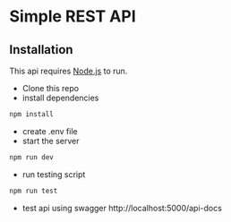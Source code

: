 # Simple REST API

## Installation

This api requires [Node.js](https://nodejs.org/) to run.

- Clone this repo
- install dependencies

```sh
npm install
```

- create .env file
- start the server

```sh
npm run dev
```

- run testing script

```sh
npm run test
```

- test api using swagger
  http://localhost:5000/api-docs

